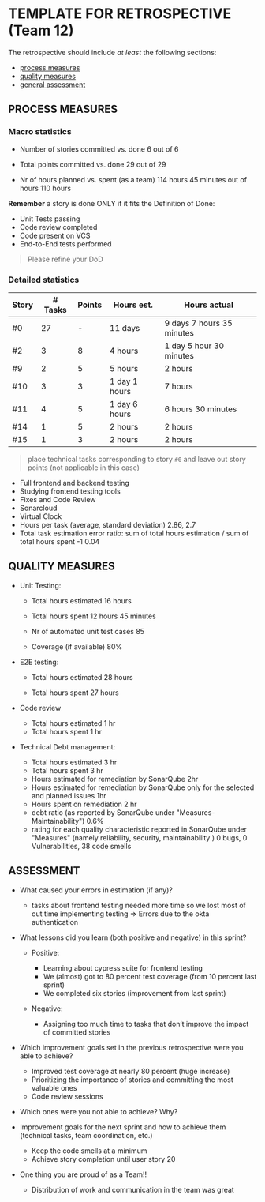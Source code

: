 TEMPLATE FOR RETROSPECTIVE (Team 12)
=====================================

The retrospective should include _at least_ the following
sections:

- [process measures](#process-measures)
- [quality measures](#quality-measures)
- [general assessment](#assessment)

## PROCESS MEASURES 

### Macro statistics

- Number of stories committed vs. done
  6 out of 6
- Total points committed vs. done
  29 out of 29

- Nr of hours planned vs. spent (as a team)
  114 hours 45 minutes  out of hours 110 hours

**Remember**  a story is done ONLY if it fits the Definition of Done:
 
- Unit Tests passing
- Code review completed
- Code present on VCS
- End-to-End tests performed

> Please refine your DoD 

### Detailed statistics

| Story | # Tasks | Points | Hours est.     | Hours actual                     |
|-------|---------|--------|----------------|----------------------------------|
| #0    | 27      | -      | 11 days        | 9 days 7 hours 35 minutes        |
| #2    | 3       | 8      | 4 hours        | 1 day 5 hour 30 minutes |
| #9    | 2       | 5      | 5 hours        | 2 hours                          |
| #10   | 3       | 3      | 1 day  1 hours | 7 hours                          |
| #11   | 4       | 5      | 1 day 6 hours  | 6 hours  30 minutes              |
| #14   | 1       | 5      | 2 hours        | 2 hours                          |
| #15   | 1       | 3      | 2 hours        | 2 hours                          |
   

> place technical tasks corresponding to story `#0` and leave out story points (not applicable in this case)
  - Full frontend and backend testing
  - Studying frontend testing tools
  - Fixes and Code Review
  - Sonarcloud
  - Virtual Clock
- Hours per task (average, standard deviation)  2.86, 2.7
- Total task estimation error ratio: sum of total hours estimation / sum of total hours spent -1  0.04
  
## QUALITY MEASURES 

- Unit Testing:
    - Total hours estimated
      16 hours

    - Total hours spent
      12 hours 45 minutes

    - Nr of automated unit test cases
      85

    - Coverage (if available)
      80%

- E2E testing:
    - Total hours estimated
      28 hours

    - Total hours spent
      27 hours

- Code review
    - Total hours estimated 1 hr
    - Total hours spent 1 hr
- Technical Debt management:
  - Total hours estimated 3 hr
  - Total hours spent 3 hr
  - Hours estimated for remediation by SonarQube 2hr
  - Hours estimated for remediation by SonarQube only for the selected and planned issues 1hr
  - Hours spent on remediation 2 hr
  - debt ratio (as reported by SonarQube under "Measures-Maintainability") 0.6%
  - rating for each quality characteristic reported in SonarQube under "Measures" (namely reliability, security, maintainability ) 0 bugs, 0 Vulnerabilities, 38 code smells
  


## ASSESSMENT

- What caused your errors in estimation (if any)? 
  - tasks about frontend testing needed more time so we lost most of out time implementing testing ⇒ Errors due to the okta authentication

- What lessons did you learn (both positive and negative) in this sprint? 
  - Positive:
    - Learning about cypress suite for frontend testing 
    - We (almost) got to 80 percent test coverage (from 10 percent last sprint)
    - We completed six stories (improvement from last sprint)
    
  - Negative:
    - Assigning too much time to tasks that don’t improve the impact of committed stories


- Which improvement goals set in the previous retrospective were you able to achieve? 
  - Improved test coverage at nearly 80 percent (huge increase)
  - Prioritizing the importance of stories and committing the most valuable ones 
  - Code review sessions

- Which ones were you not able to achieve? Why?

- Improvement goals for the next sprint and how to achieve them (technical tasks, team coordination, etc.)
  - Keep the code smells at a minimum 
  - Achieve story completion until user story 20

- One thing you are proud of as a Team!!
  - Distribution of work and communication in the team was great

